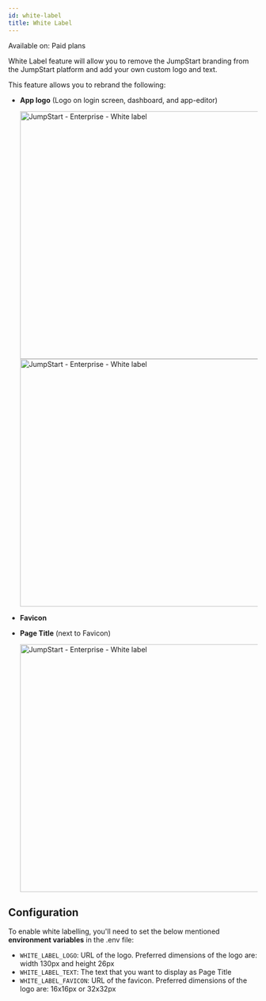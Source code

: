 ```yaml
---
id: white-label
title: White Label
---
```


<div className='badge badge--primary heading-badge'>Available on: Paid plans</div>

White Label feature will allow you to remove the JumpStart branding from the JumpStart platform and add your own custom logo and text.

This feature allows you to rebrand the following:
- **App logo** (Logo on login screen, dashboard, and app-editor)
  <div style={{textAlign: 'center'}}>

  <img className="screenshot-full" src="/img/enterprise/white-label/applogo.png" alt="JumpStart - Enterprise - White label" width="500"/>

  </div>

  <div style={{textAlign: 'center'}}>

  <img className="screenshot-full" src="/img/enterprise/white-label/appeditor.png" alt="JumpStart - Enterprise - White label" width="500"/>

  </div>

- **Favicon**

- **Page Title** (next to Favicon)
  <div style={{textAlign: 'center'}}>

  <img className="screenshot-full" src="/img/enterprise/white-label/favicon.png" alt="JumpStart - Enterprise - White label" width="500" />

  </div>

## Configuration

To enable white labelling, you'll need to set the below mentioned **environment variables** in the .env file:

- `WHITE_LABEL_LOGO`: URL of the logo. Preferred dimensions of the logo are: width 130px and height 26px
- `WHITE_LABEL_TEXT`: The text that you want to display as Page Title
- `WHITE_LABEL_FAVICON`: URL of the favicon. Preferred dimensions of the logo are: 16x16px or 32x32px 
